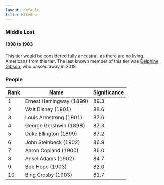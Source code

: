 ```yaml
---
layout: default
title: MikeGen
---
```

### Middle Lost
#### 1898 to 1903
This tier would be considered fully ancestral, as there are no living Americans from this tier. The last known member of this tier was [Delphine Gibson](https://gerontology.wikia.org/wiki/Delphine_Gibson), who passed away in 2018.

### People

Rank | Name                                  | Significance 
---- | ------------------------------------- | -------- 
1    | Ernest Hemingway (1899) |  89.3  
2    | Walt Disney (1901) |    88.6
3    | Louis Armstrong (1901) |  87.6  
4    | George Gershwin (1898) |    87.3
5    | Duke Ellington (1899) |    87.2
6    | John Steinbeck (1902) |    86.9
7    | Aaron Copland (1900) |   86.0 
8    | Ansel Adams (1902) |    84.7
9    | Bob Hope (1903) |    82.0
10   | Bing Crosby (1903) |    81.7
